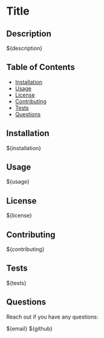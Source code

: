 # Title

## Description

${description}

## Table of Contents

- [ Installation ](#installation)
- [ Usage ](#usage)
- [ License ](#license)
- [ Contributing ](#contributing)
- [ Tests ](#test)
- [ Questions ](#questions)

## Installation

${installation}

## Usage

${usage}

## License

${license}

## Contributing

${contributing}

## Tests

${tests}

## Questions

Reach out if you have any questions:

${email} 
${github}